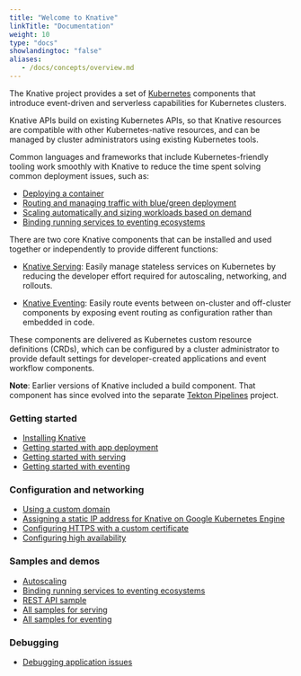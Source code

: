 ```yaml
---
title: "Welcome to Knative"
linkTitle: "Documentation"
weight: 10
type: "docs"
showlandingtoc: "false"
aliases:
   - /docs/concepts/overview.md
---
```


The Knative project provides a set of [Kubernetes](https://kubernetes.io) components that introduce event-driven and serverless capabilities for Kubernetes clusters.

Knative APIs build on existing Kubernetes APIs, so that Knative resources are compatible with other Kubernetes-native resources, and can be managed by cluster administrators using existing Kubernetes tools.

Common languages and frameworks that include Kubernetes-friendly tooling work smoothly with Knative to reduce the time spent solving common deployment issues, such as:

- [Deploying a container](./serving/getting-started-knative-app)
- [Routing and managing traffic with blue/green deployment](./serving/samples/blue-green-deployment)
- [Scaling automatically and sizing workloads based on demand](./serving/autoscaling)
- [Binding running services to eventing ecosystems](./eventing/getting-started)

There are two core Knative components that can be installed and used together or independently to provide different functions:

* [Knative Serving](https://knative.dev/docs/serving/): Easily manage stateless services on Kubernetes by reducing the developer effort required for autoscaling, networking, and rollouts.

* [Knative Eventing](https://knative.dev/docs/eventing/): Easily route events between on-cluster and off-cluster components by exposing event routing as configuration rather than embedded in code.

These components are delivered as Kubernetes custom resource definitions (CRDs), which can be configured by a cluster administrator to provide default settings for developer-created applications and event workflow components.

**Note**: Earlier versions of Knative included a build component.  That component has since evolved into the separate [Tekton Pipelines](https://tekton.dev/) project.

### Getting started

- [Installing Knative](./install/README)
- [Getting started with app deployment](./serving/getting-started-knative-app)
- [Getting started with serving](./serving)
- [Getting started with eventing](./eventing)

### Configuration and networking

- [Using a custom domain](./serving/using-a-custom-domain)
- [Assigning a static IP address for Knative on Google Kubernetes Engine](./serving/gke-assigning-static-ip-address)
- [Configuring HTTPS with a custom certificate](./serving/using-a-tls-cert)
- [Configuring high availability](./serving/config-ha)

### Samples and demos

- [Autoscaling](./serving/autoscaling/autoscale-go/)
- [Binding running services to eventing ecosystems](./eventing/samples/kubernetes-event-source/)
- [REST API sample](./serving/samples/rest-api-go/README)
- [All samples for serving](./serving/samples/)
- [All samples for eventing](./eventing/samples/)

### Debugging

- [Debugging application issues](./serving/debugging-application-issues)

